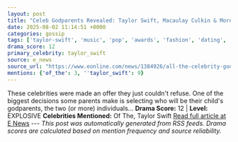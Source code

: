 ```yaml
---
layout: post
title: "Celeb Godparents Revealed: Taylor Swift, Macaulay Culkin & More"
date: 2025-08-02 11:14:51 +0000
categories: gossip
tags: ['taylor-swift', 'music', 'pop', 'awards', 'fashion', 'dating', 'source-e_news', 'drama-explosive']
drama_score: 12
primary_celebrity: taylor_swift
source: e_news
source_url: "https://www.eonline.com/news/1384926/all-the-celebrity-godparents-you-didnt-know-about?cmpid=rss-syndicate-genericrss-us-top_stories"
mentions: {'of_the': 3, ''taylor_swift': 9}
---
```


These celebrities were made an offer they just couldn't refuse. One of the biggest decisions some parents make is selecting who will be their child's godparents, the two (or more) individuals... **Drama Score:** 12 | **Level:** EXPLOSIVE **Celebrities Mentioned:** Of The, Taylor Swift [Read full article at E News](https://www.eonline.com/news/1384926/all-the-celebrity-godparents-you-didnt-know-about?cmpid=rss-syndicate-genericrss-us-top_stories) --- *This post was automatically generated from RSS feeds. Drama scores are calculated based on mention frequency and source reliability.*